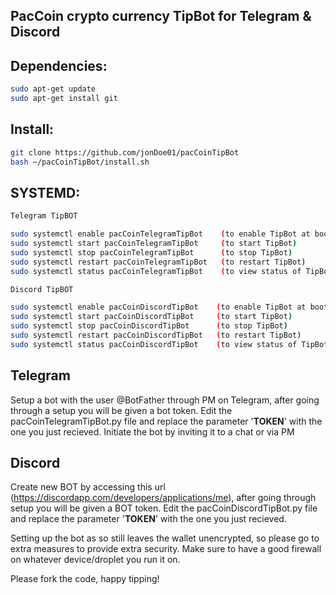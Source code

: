 ## PacCoin crypto currency TipBot for Telegram & Discord

## Dependencies:
```bash
sudo apt-get update
sudo apt-get install git
```

## Install:
```bash
git clone https://github.com/jonDoe01/pacCoinTipBot
bash ~/pacCoinTipBot/install.sh
```

## SYSTEMD:
```bash 
Telegram TipBOT

sudo systemctl enable pacCoinTelegramTipBot    (to enable TipBot at boot)
sudo systemctl start pacCoinTelegramTipBot     (to start TipBot)
sudo systemctl stop pacCoinTelegramTipBot      (to stop TipBot)
sudo systemctl restart pacCoinTelegramTipBot   (to restart TipBot)
sudo systemctl status pacCoinTelegramTipBot    (to view status of TipBot process)

Discord TipBOT

sudo systemctl enable pacCoinDiscordTipBot    (to enable TipBot at boot)
sudo systemctl start pacCoinDiscordTipBot     (to start TipBot)
sudo systemctl stop pacCoinDiscordTipBot      (to stop TipBot)
sudo systemctl restart pacCoinDiscordTipBot   (to restart TipBot)
sudo systemctl status pacCoinDiscordTipBot    (to view status of TipBot process)
```

## Telegram
  Setup a bot with the user @BotFather through PM on Telegram, after going through a setup you will be given a bot token. Edit the pacCoinTelegramTipBot.py file and replace the parameter '____TOKEN____' with the one you just recieved.
  Initiate the bot by inviting it to a chat or via PM
  
## Discord
  Create new BOT by accessing this url (https://discordapp.com/developers/applications/me), after going through setup you will be given a BOT token. Edit the pacCoinDiscordTipBot.py file and replace the parameter '____TOKEN____' with the one you just recieved.

  
  Setting up the bot as so still leaves the wallet unencrypted, so please go to extra measures to provide extra security. Make sure to have a good firewall on whatever device/droplet you run it on.

Please fork the code, happy tipping!
